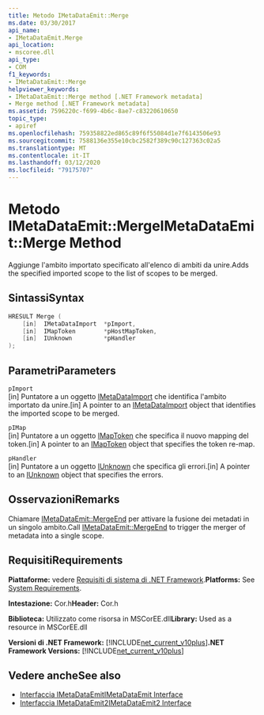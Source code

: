 ```yaml
---
title: Metodo IMetaDataEmit::Merge
ms.date: 03/30/2017
api_name:
- IMetaDataEmit.Merge
api_location:
- mscoree.dll
api_type:
- COM
f1_keywords:
- IMetaDataEmit::Merge
helpviewer_keywords:
- IMetaDataEmit::Merge method [.NET Framework metadata]
- Merge method [.NET Framework metadata]
ms.assetid: 7596220c-f699-4b6c-8ae7-c83220610650
topic_type:
- apiref
ms.openlocfilehash: 759358822ed865c89f6f55084d1e7f6143506e93
ms.sourcegitcommit: 7588136e355e10cbc2582f389c90c127363c02a5
ms.translationtype: MT
ms.contentlocale: it-IT
ms.lasthandoff: 03/12/2020
ms.locfileid: "79175707"
---
```

# <a name="imetadataemitmerge-method"></a><span data-ttu-id="f2e58-102">Metodo IMetaDataEmit::Merge</span><span class="sxs-lookup"><span data-stu-id="f2e58-102">IMetaDataEmit::Merge Method</span></span>
<span data-ttu-id="f2e58-103">Aggiunge l'ambito importato specificato all'elenco di ambiti da unire.</span><span class="sxs-lookup"><span data-stu-id="f2e58-103">Adds the specified imported scope to the list of scopes to be merged.</span></span>  
  
## <a name="syntax"></a><span data-ttu-id="f2e58-104">Sintassi</span><span class="sxs-lookup"><span data-stu-id="f2e58-104">Syntax</span></span>  
  
```cpp  
HRESULT Merge (
    [in]  IMetaDataImport  *pImport,
    [in]  IMapToken        *pHostMapToken,
    [in]  IUnknown         *pHandler
);  
```  
  
## <a name="parameters"></a><span data-ttu-id="f2e58-105">Parametri</span><span class="sxs-lookup"><span data-stu-id="f2e58-105">Parameters</span></span>  
 `pImport`  
 <span data-ttu-id="f2e58-106">[in] Puntatore a un oggetto [IMetaDataImport](../../../../docs/framework/unmanaged-api/metadata/imetadataimport-interface.md) che identifica l'ambito importato da unire.</span><span class="sxs-lookup"><span data-stu-id="f2e58-106">[in] A pointer to an [IMetaDataImport](../../../../docs/framework/unmanaged-api/metadata/imetadataimport-interface.md) object that identifies the imported scope to be merged.</span></span>  
  
 `pIMap`  
 <span data-ttu-id="f2e58-107">[in] Puntatore a un oggetto [IMapToken](../../../../docs/framework/unmanaged-api/metadata/imaptoken-interface.md) che specifica il nuovo mapping del token.</span><span class="sxs-lookup"><span data-stu-id="f2e58-107">[in] A pointer to an [IMapToken](../../../../docs/framework/unmanaged-api/metadata/imaptoken-interface.md) object that specifies the token re-map.</span></span>  
  
 `pHandler`  
 <span data-ttu-id="f2e58-108">[in] Puntatore a un oggetto [IUnknown](/cpp/atl/iunknown) che specifica gli errori.</span><span class="sxs-lookup"><span data-stu-id="f2e58-108">[in] A pointer to an [IUnknown](/cpp/atl/iunknown) object that specifies the errors.</span></span>  
  
## <a name="remarks"></a><span data-ttu-id="f2e58-109">Osservazioni</span><span class="sxs-lookup"><span data-stu-id="f2e58-109">Remarks</span></span>  
 <span data-ttu-id="f2e58-110">Chiamare [IMetaDataEmit::MergeEnd](../../../../docs/framework/unmanaged-api/metadata/imetadataemit-mergeend-method.md) per attivare la fusione dei metadati in un singolo ambito.</span><span class="sxs-lookup"><span data-stu-id="f2e58-110">Call [IMetaDataEmit::MergeEnd](../../../../docs/framework/unmanaged-api/metadata/imetadataemit-mergeend-method.md) to trigger the merger of metadata into a single scope.</span></span>  
  
## <a name="requirements"></a><span data-ttu-id="f2e58-111">Requisiti</span><span class="sxs-lookup"><span data-stu-id="f2e58-111">Requirements</span></span>  
 <span data-ttu-id="f2e58-112">**Piattaforme:** vedere [Requisiti di sistema di .NET Framework](../../../../docs/framework/get-started/system-requirements.md).</span><span class="sxs-lookup"><span data-stu-id="f2e58-112">**Platforms:** See [System Requirements](../../../../docs/framework/get-started/system-requirements.md).</span></span>  
  
 <span data-ttu-id="f2e58-113">**Intestazione:** Cor.h</span><span class="sxs-lookup"><span data-stu-id="f2e58-113">**Header:** Cor.h</span></span>  
  
 <span data-ttu-id="f2e58-114">**Biblioteca:** Utilizzato come risorsa in MSCorEE.dll</span><span class="sxs-lookup"><span data-stu-id="f2e58-114">**Library:** Used as a resource in MSCorEE.dll</span></span>  
  
 <span data-ttu-id="f2e58-115">**Versioni di .NET Framework:** [!INCLUDE[net_current_v10plus](../../../../includes/net-current-v10plus-md.md)]</span><span class="sxs-lookup"><span data-stu-id="f2e58-115">**.NET Framework Versions:** [!INCLUDE[net_current_v10plus](../../../../includes/net-current-v10plus-md.md)]</span></span>  
  
## <a name="see-also"></a><span data-ttu-id="f2e58-116">Vedere anche</span><span class="sxs-lookup"><span data-stu-id="f2e58-116">See also</span></span>

- [<span data-ttu-id="f2e58-117">Interfaccia IMetaDataEmit</span><span class="sxs-lookup"><span data-stu-id="f2e58-117">IMetaDataEmit Interface</span></span>](../../../../docs/framework/unmanaged-api/metadata/imetadataemit-interface.md)
- [<span data-ttu-id="f2e58-118">Interfaccia IMetaDataEmit2</span><span class="sxs-lookup"><span data-stu-id="f2e58-118">IMetaDataEmit2 Interface</span></span>](../../../../docs/framework/unmanaged-api/metadata/imetadataemit2-interface.md)
